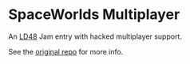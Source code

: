 SpaceWorlds Multiplayer
=======================

An [LD48](http://ludumdare.com) Jam entry with hacked multiplayer support.

See the [original repo](https://github.com/DavidTrubv/SpaceWorlds) for more
info.
